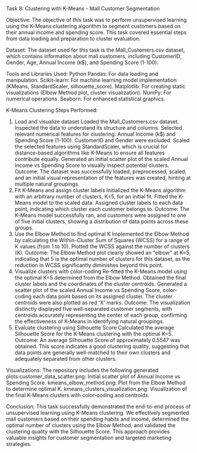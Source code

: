 Task 8: Clustering with K-Means - Mall Customer Segmentation

Objective:
The objective of this task was to perform unsupervised learning using the K-Means clustering algorithm to segment customers based on their annual income and spending score. This task covered essential steps from data loading and preparation to cluster evaluation.

Dataset:
The dataset used for this task is the Mall_Customers.csv dataset, which contains information about mall customers, including CustomerID, Gender, Age, Annual Income (k$), and Spending Score (1-100).

Tools and Libraries Used:
Python
Pandas: For data loading and manipulation.
Scikit-learn: For machine learning model implementation (KMeans, StandardScaler, silhouette_score).
Matplotlib: For creating static visualizations (Elbow Method plot, cluster visualization).
NumPy: For numerical operations.
Seaborn: For enhanced statistical graphics.

K-Means Clustering Steps Performed:
1. Load and visualize dataset
Loaded the Mall_Customers.csv dataset.
Inspected the data to understand its structure and columns.
Selected relevant numerical features for clustering: Annual Income (k$) and Spending Score (1-100). CustomerID and Gender were excluded.
Scaled the selected features using StandardScaler, which is crucial for distance-based algorithms like K-Means to ensure all features contribute equally.
Generated an initial scatter plot of the scaled Annual Income vs Spending Score to visually inspect potential clusters.
Outcome: The dataset was successfully loaded, preprocessed, scaled, and an initial visual representation of the features was created, hinting at multiple natural groupings.
2. Fit K-Means and assign cluster labels
Initialized the K-Means algorithm with an arbitrary number of clusters, K=5, for an initial fit.
Fitted the K-Means model to the scaled data.
Assigned cluster labels to each data point, indicating which cluster each customer belongs to.
Outcome: The K-Means model successfully ran, and customers were assigned to one of five initial clusters, showing a distribution of data points across these groups.
3. Use the Elbow Method to find optimal K
Implemented the Elbow Method by calculating the Within-Cluster Sum of Squares (WCSS) for a range of K values (from 1 to 10).
Plotted the WCSS against the number of clusters (K).
Outcome: The Elbow Method plot clearly showed an "elbow" at K=5, indicating that 5 is the optimal number of clusters for this dataset, as the reduction in WCSS significantly diminishes beyond this point.
4. Visualize clusters with color-coding
Re-fitted the K-Means model using the optimal K=5 determined from the Elbow Method.
Obtained the final cluster labels and the coordinates of the cluster centroids.
Generated a scatter plot of the scaled Annual Income vs Spending Score, color-coding each data point based on its assigned cluster.
The cluster centroids were also plotted as red 'X' marks.
Outcome: The visualization distinctly displayed five well-separated customer segments, with centroids accurately representing the center of each group, confirming the effectiveness of K-Means in identifying natural groupings.
5. Evaluate clustering using Silhouette Score
Calculated the average Silhouette Score for the K-Means clustering with the optimal K=5.
Outcome: An average Silhouette Score of approximately 0.5547 was obtained. This score indicates a good clustering quality, suggesting that data points are generally well-matched to their own clusters and adequately separated from other clusters.

Visualizations:
The repository includes the following generated plots:customer_data_scatter.png: Initial scatter plot of Annual Income vs Spending Score.
kmeans_elbow_method.png: Plot from the Elbow Method to determine optimal K.
kmeans_clusters_visualization.png: Visualization of the final K-Means clusters with color-coding and centroids.

Conclusion:
This task successfully demonstrated the end-to-end process of unsupervised learning using K-Means clustering. We effectively segmented mall customers based on their spending habits and income, determined the optimal number of clusters using the Elbow Method, and validated the clustering quality with the Silhouette Score. This approach provides valuable insights for customer segmentation and targeted marketing strategies.

